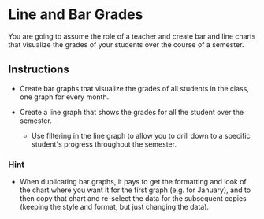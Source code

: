 # Line and Bar Grades

You are going to assume the role of a teacher and create bar and line charts that visualize the grades of your students over the course of a semester.

## Instructions

* Create bar graphs that visualize the grades of all students in the class, one graph for every month.

* Create a line graph that shows the grades for all the student over the semester.

  * Use filtering in the line graph to allow you to drill down to a specific student's progress throughout the semester.

### Hint

* When duplicating bar graphs, it pays to get the formatting and look of the chart where you want it for the first graph (e.g. for January), and to then copy that chart and re-select the data for the subsequent copies (keeping the style and format, but just changing the data).
